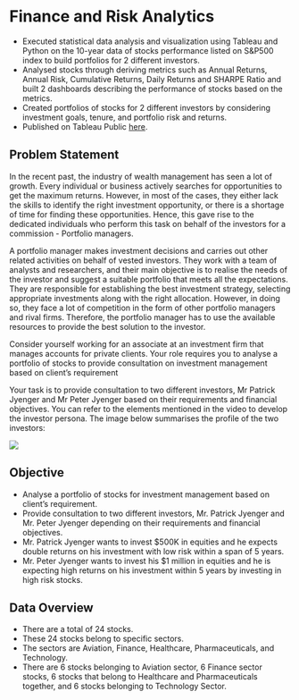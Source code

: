 # Finance and Risk Analytics

- Executed statistical data analysis and visualization using Tableau and Python on the 10-year data of stocks performance listed on S&amp;P500 index to build portfolios for 2 different investors.  
- Analysed stocks through deriving metrics such as Annual Returns, Annual Risk, Cumulative Returns, Daily Returns and SHARPE Ratio and built 2 dashboards describing the performance of stocks based on the metrics.  
- Created portfolios of stocks for 2 different investors by considering investment goals, tenure, and portfolio risk and returns.
- Published on Tableau Public [here](https://public.tableau.com/app/profile/ameyashukla1999/viz/FinanceandRiskAnalytics_16632235938680/RiskAnalysisandStockReturns).

## Problem Statement
In the recent past, the industry of wealth management has seen a lot of growth. Every individual or business actively searches for opportunities to get the maximum returns. However, in most of the cases, they either lack the skills to identify the right investment opportunity, or there is a shortage of time for finding these opportunities. Hence, this gave rise to the dedicated individuals who perform this task on behalf of the investors for a commission - Portfolio managers.


A portfolio manager makes investment decisions and carries out other related activities on behalf of vested investors. They work with a team of analysts and researchers, and their main objective is to realise the needs of the investor and suggest a suitable portfolio that meets all the expectations. They are responsible for establishing the best investment strategy, selecting appropriate investments along with the right allocation. However, in doing so, they face a lot of competition in the form of other portfolio managers and rival firms. Therefore, the portfolio manager has to use the available resources to provide the best solution to the investor.

Consider yourself working for an associate at an investment firm that manages accounts for private clients. Your role requires you to analyse a portfolio of stocks to provide consultation on investment management based on client’s requirement

Your task is to provide consultation to two different investors, Mr Patrick Jyenger and Mr Peter Jyenger based on their requirements and financial objectives. You can refer to the elements mentioned in the video to develop the investor persona. The image below summarises the profile of the two investors:

<img src = "https://images.upgrad.com/39f25dac-99df-4675-87fb-3672c43c2927-Final%20PPT_Problem%20Statement_DA%20(1).jpg">
<br>


## Objective
- Analyse a portfolio of stocks for investment management based on client’s requirement.
- Provide consultation to two different investors, Mr. Patrick Jyenger and Mr. Peter Jyenger depending on their requirements and financial objectives.
- Mr. Patrick Jyenger wants to invest $500K in equities and he expects double returns on his investment with low risk within a span of 5 years.
- Mr. Peter Jyenger wants to invest his $1 million in equities and he is expecting high returns on his investment within 5 years by investing in high risk stocks.

## Data Overview 
- There are a total of 24 stocks.
- These 24 stocks belong to specific sectors. 
- The sectors are Aviation, Finance, Healthcare, Pharmaceuticals, and Technology.
- There are 6 stocks belonging to Aviation sector, 6 Finance sector stocks, 6 stocks that belong to Healthcare and Pharmaceuticals together, and 6 stocks belonging to Technology Sector.
